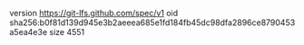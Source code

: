 version https://git-lfs.github.com/spec/v1
oid sha256:b0f81d139d945e3b2aeeea685e1fd184fb45dc98dfa2896ce8790453a5ea4e3e
size 4551
